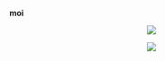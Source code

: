 
**moi**

<p align="center">
  <img src="https://github-readme-stats.vercel.app/api/top-langs/?username=Verxxu&layout=compact&theme=dracula" />
</p>

<p align="center">
  <img src="https://github-readme-stats.vercel.app/api?username=Verxxu&show_icons=true&theme=dracula" />
</p>

